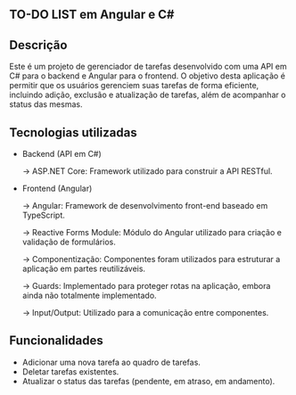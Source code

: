 ## TO-DO LIST em Angular e C#

## Descrição

Este é um projeto de gerenciador de tarefas desenvolvido com uma API em C# para o backend e Angular para o frontend. O objetivo desta aplicação é permitir que os usuários gerenciem suas tarefas de forma eficiente, incluindo adição, exclusão e atualização de tarefas, além de acompanhar o status das mesmas.

## Tecnologias utilizadas

* Backend (API em C#)
  
  -> ASP.NET Core: Framework utilizado para construir a API RESTful.

* Frontend (Angular)
  
  -> Angular: Framework de desenvolvimento front-end baseado em TypeScript.
  
  -> Reactive Forms Module: Módulo do Angular utilizado para criação e validação de formulários.
  
  -> Componentização: Componentes foram utilizados para estruturar a aplicação em partes reutilizáveis.
  
  -> Guards: Implementado para proteger rotas na aplicação, embora ainda não totalmente implementado.
  
  -> Input/Output: Utilizado para a comunicação entre componentes.

## Funcionalidades

* Adicionar uma nova tarefa ao quadro de tarefas.
* Deletar tarefas existentes.
* Atualizar o status das tarefas (pendente, em atraso, em andamento).
  

